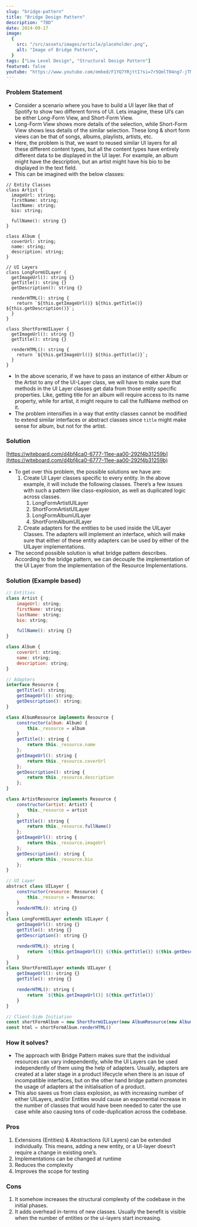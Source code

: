 ```yaml
---
slug: "bridge-pattern"
title: "Bridge Design Pattern"
description: "TBD"
date: 2024-09-17
image:
  {
    src: "/src/assets/images/article/placeholder.png",
    alt: "Image of Bridge Pattern",
  }
tags: ["Low Level Design", "Structural Design Pattern"]
featured: false
youtube: "https://www.youtube.com/embed/F1YQ7YRjttI?si=7r5QmlT04ng7-jTM"
---
```


### Problem Statement

- Consider a scenario where you have to build a UI layer like that of Spotify to show two different forms of UI. Lets imagine, these UI’s can be either Long-Form View, and Short-Form View.
- Long-Form View shows more details of the selection, while Short-Form View shows less details of the similar selection. These long & short form views can be that of songs, albums, playlists, artists, etc.
- Here, the problem is that, we want to reused similar UI layers for all these different content types, but all the content types have entirely different data to be displayed in the UI layer. For example, an album might have the description, but an artist might have his bio to be displayed in the text field.
- This can be imagined with the below classes:

```tsx
// Entity Classes
class Artist {
  imageUrl: string;
  firstName: string;
  lastName: string;
  bio: string;

  fullName(): string {}
}

class Album {
  coverUrl: string;
  name: string;
  description: string;
}

// UI Layers
class LongFormUILayer {
  getImageUrl(): string {}
  getTitle(): string {}
  getDescription(): string {}

  renderHTML(): string {
    return `${this.getImageUrl()} ${this.getTitle()} ${this.getDescription()}`;
  }
}

class ShortFormUILayer {
  getImageUrl(): string {}
  getTitle(): string {}

  renderHTML(): string {
    return `${this.getImageUrl()} ${this.getTitle()}`;
  }
}
```

- In the above scenario, if we have to pass an instance of either Album or the Artist to any of the UI-Layer class, we will have to make sure that methods in the UI Layer classes get data from those entity specific properties. Like, getting title for an album will require access to its name property, while for artist, it might require to call the fullName method on it.
- The problem intensifies in a way that entity classes cannot be modified to extend similar interfaces or abstract classes since `title` might make sense for album, but not for the artist.

### Solution

[https://witeboard.com/d4bf4ca0-6777-11ee-aa00-292f4b31259b](https://witeboard.com/d4bf4ca0-6777-11ee-aa00-292f4b31259b)

- To get over this problem, the possible solutions we have are:
  1.  Create UI Layer classes specific to every entity. In the above example, it will include the following classes. There’s a few issues with such a pattern like class-explosion, as well as duplicated logic across classes.
      1.  LongFormArtistUILayer
      2.  ShortFormArtistUILayer
      3.  LongFormAlbumUILayer
      4.  ShortFormAlbumUILayer
  2.  Create adapters for the entities to be used inside the UILayer Classes. The adapters will implement an interface, which will make sure that either of these entity adapters can be used by either of the UILayer implementations.
- The second possible solution is what bridge pattern describes. According to the bridge pattern, we can decouple the implementation of the UI Layer from the implementation of the Resource Implementations.

### Solution (Example based)

```jsx
// Entities
class Artist {
	imageUrl: string;
	firstName: string;
	lastName: string;
	bio: string;

	fullName(): string {}
}

class Album {
	coverUrl: string;
	name: string;
	description: string;
}

// Adapters
interface Resource {
	getTitle(): string;
	getImageUrl(): string;
	getDescription(): string;
}

class AlbumResource implements Resource {
	constructor(album: Album) {
		this._resource = album
	}
	getTitle(): string {
		return this._resource.name
	};
	getImageUrl(): string {
		return this._resource.coverUrl
	};
	getDescription(): string {
		return this._resource.description
	};
}

class ArtistResource implements Resource {
	constructor(artist: Artist) {
		this._resource = artist
	}
	getTitle(): string {
		return this._resource.fullName()
	};
	getImageUrl(): string {
		return this._resource.imageUrl
	};
	getDescription(): string {
		return this._resource.bio
	};
}

// UI Layer
abstract class UILayer {
	constructor(resource: Resource) {
		this._resource = Resource;
	}
	renderHTML(): string {}
}
class LongFormUILayer extends UILayer {
	getImageUrl(): string {}
	getTitle(): string {}
	getDescription(): string {}

	renderHTML(): string {
		return `${this.getImageUrl()} ${this.getTitle()} ${this.getDescription()}`
	}
}
class ShortFormUILayer extends UILayer {
	getImageUrl(): string {}
	getTitle(): string {}

	renderHTML(): string {
		return `${this.getImageUrl()} ${this.getTitle()}`
	}
}

// Client-Side Initiation
const shortFormAlbum = new ShortFormUILayer(new AlbumResource(new Album()))
const html = shortFormAlbum.renderHTML()
```

### How it solves?

- The approach with Bridge Pattern makes sure that the individual resources can vary independently, while the UI Layers can be used independently of them using the help of adapters. Usually, adapters are created at a later stage in a product lifecycle when there is an issue of incompatible interfaces, but on the other hand bridge pattern promotes the usage of adapters at the initialisation of a product.
- This also saves us from class explosion, as with increasing number of either UILayers, and/or Entities would cause an exponential increase in the number of classes that would have been needed to cater the use case while also causing tons of code-duplication across the codebase.

### Pros

1. Extensions (Entities) & Abstractions (UI Layers) can be extended individually. This means, adding a new entity, or a UI-layer doesn’t require a change in existing one’s.
2. Implementations can be changed at runtime
3. Reduces the complexity
4. Improves the scope for testing

### Cons

1. It somehow increases the structural complexity of the codebase in the initial phases.
2. It adds overhead in-terms of new classes. Usually the benefit is visible when the number of entities or the ui-layers start increasing.
